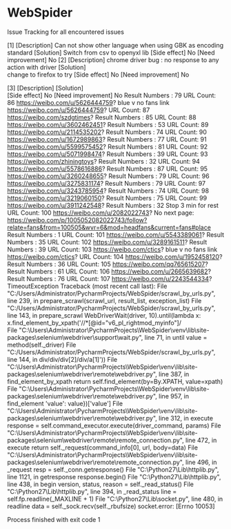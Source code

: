 # WebSpider
Issue Tracking for all encountered issues

[1]
[Description]
    Can not show other language when using GBK as encoding standard
[Solution]
    Switch from csv to openyxl lib 
[Side effect]
No
[Need improvement]
No
[2]
[Description]
chrome driver bug : no response to any action with driver
[Solution]    
change to firefox to try
[Side effect]
No
[Need improvement]
No

[3]
[Description]
[Solution]    
[Side effect]
No
[Need improvement]
No
Result Numbers : 79
URL Count:  86 https://weibo.com/u/5626444759?
blue v no fans link https://weibo.com/u/5626444759?
URL Count:  87 https://weibo.com/szdgtimes?
Result Numbers : 85
URL Count:  88 https://weibo.com/u/3602462451?
Result Numbers : 53
URL Count:  89 https://weibo.com/u/2114535202?
Result Numbers : 74
URL Count:  90 https://weibo.com/u/1672989863?
Result Numbers : 77
URL Count:  91 https://weibo.com/u/5599575452?
Result Numbers : 81
URL Count:  92 https://weibo.com/u/5071998474?
Result Numbers : 39
URL Count:  93 https://weibo.com/zhiningtoys?
Result Numbers : 32
URL Count:  94 https://weibo.com/u/5578616886?
Result Numbers : 87
URL Count:  95 https://weibo.com/u/3260248655?
Result Numbers : 79
URL Count:  96 https://weibo.com/u/3275831174?
Result Numbers : 79
URL Count:  97 https://weibo.com/u/3243785954?
Result Numbers : 74
URL Count:  98 https://weibo.com/u/3219060150?
Result Numbers : 75
URL Count:  99 https://weibo.com/u/3911242548?
Result Numbers : 32
Stop 3 min for rest
URL Count:  100 https://weibo.com/u/2082022743?
No next page:  https://weibo.com/p/1005052082022743/follow?relate=fans&from=100505&wvr=6&mod=headfans&current=fans#place
Result Numbers : 1
URL Count:  101 https://weibo.com/u/5543389061?
Result Numbers : 35
URL Count:  102 https://weibo.com/u/3289161511?
Result Numbers : 39
URL Count:  103 https://weibo.com/ctics?
blue v no fans link https://weibo.com/ctics?
URL Count:  104 https://weibo.com/u/1952458120?
Result Numbers : 36
URL Count:  105 https://weibo.com/qq765615207?
Result Numbers : 61
URL Count:  106 https://weibo.com/u/2665639682?
Result Numbers : 76
URL Count:  107 https://weibo.com/u/2243544334?
TimeoutException
Traceback (most recent call last):
  File "C:/Users/Administrator/PycharmProjects/WebSpider/scrawl_by_urls.py", line 239, in <module>
    prepare_scrawl(scrawl_url, result_list, exception_list)
  File "C:/Users/Administrator/PycharmProjects/WebSpider/scrawl_by_urls.py", line 143, in prepare_scrawl
    WebDriverWait(driver, 10).until(lambda x: x.find_element_by_xpath('//*[@id="v6_pl_rightmod_myinfo"]/\
  File "C:\Users\Administrator\PycharmProjects\WebSpider\venv\lib\site-packages\selenium\webdriver\support\wait.py", line 71, in until
    value = method(self._driver)
  File "C:/Users/Administrator/PycharmProjects/WebSpider/scrawl_by_urls.py", line 144, in <lambda>
    div/div/div[2]/div/a[1]'))
  File "C:\Users\Administrator\PycharmProjects\WebSpider\venv\lib\site-packages\selenium\webdriver\remote\webdriver.py", line 387, in find_element_by_xpath
    return self.find_element(by=By.XPATH, value=xpath)
  File "C:\Users\Administrator\PycharmProjects\WebSpider\venv\lib\site-packages\selenium\webdriver\remote\webdriver.py", line 957, in find_element
    'value': value})['value']
  File "C:\Users\Administrator\PycharmProjects\WebSpider\venv\lib\site-packages\selenium\webdriver\remote\webdriver.py", line 312, in execute
    response = self.command_executor.execute(driver_command, params)
  File "C:\Users\Administrator\PycharmProjects\WebSpider\venv\lib\site-packages\selenium\webdriver\remote\remote_connection.py", line 472, in execute
    return self._request(command_info[0], url, body=data)
  File "C:\Users\Administrator\PycharmProjects\WebSpider\venv\lib\site-packages\selenium\webdriver\remote\remote_connection.py", line 496, in _request
    resp = self._conn.getresponse()
  File "C:\Python27\Lib\httplib.py", line 1121, in getresponse
    response.begin()
  File "C:\Python27\Lib\httplib.py", line 438, in begin
    version, status, reason = self._read_status()
  File "C:\Python27\Lib\httplib.py", line 394, in _read_status
    line = self.fp.readline(_MAXLINE + 1)
  File "C:\Python27\Lib\socket.py", line 480, in readline
    data = self._sock.recv(self._rbufsize)
socket.error: [Errno 10053] 

Process finished with exit code 1